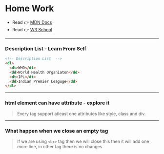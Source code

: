 # Home Work

- Read 👉 [MDN Docs]("https://developer.mozilla.org/en-US/")
- Read 👉 [W3 School]("https://www.w3schools.com/")

---

### Description List - Learn From Self

```html
<!-- Description List  -->
<dl>
  <dt>WHO</dt>
  <dd>World Health Organiaton</dd>
  <dt>IPL</dt>
  <dd>Indian Premier Leaguge</dd>
</dl>
```

---

### html element can have attribute - explore it

> Every tag support atleast one attributes like style, class and div.

---

### What happen when we close an empty tag

> If we are using `<br>` tag then we will close this then it will add one more line, in other tag there is no changes
